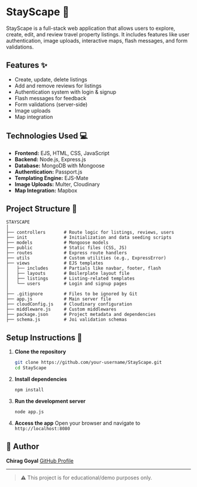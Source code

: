 # StayScape 🏡

StayScape is a full-stack web application that allows users to explore, create, edit, and review travel property listings. It includes features like user authentication, image uploads, interactive maps, flash messages, and form validations.

## Features ✨

* Create, update, delete listings
* Add and remove reviews for listings
* Authentication system with login & signup
* Flash messages for feedback
* Form validations (server-side)
* Image uploads
* Map integration

## Technologies Used 💻

* **Frontend:** EJS, HTML, CSS, JavaScript
* **Backend:** Node.js, Express.js
* **Database:** MongoDB with Mongoose
* **Authentication:** Passport.js
* **Templating Engine:** EJS-Mate
* **Image Uploads:** Multer, Cloudinary
* **Map Integration:** Mapbox

## Project Structure 📁

```
STAYSCAPE
│
├── controllers       # Route logic for listings, reviews, users
├── init              # Initialization and data seeding scripts
├── models            # Mongoose models
├── public            # Static files (CSS, JS)
├── routes            # Express route handlers
├── utils             # Custom utilities (e.g., ExpressError)
├── views             # EJS templates
│   ├── includes      # Partials like navbar, footer, flash
│   ├── layouts       # Boilerplate layout file
│   ├── listings      # Listing-related templates
│   └── users         # Login and signup pages
│
├── .gitignore        # Files to be ignored by Git
├── app.js            # Main server file
├── cloudConfig.js    # Cloudinary configuration
├── middleware.js     # Custom middlewares
├── package.json      # Project metadata and dependencies
├── schema.js         # Joi validation schemas
```

## Setup Instructions 🚀

1. **Clone the repository**

   ```bash
   git clone https://github.com/your-username/StayScape.git
   cd StayScape
   ```

2. **Install dependencies**

   ```bash
   npm install
   ```

3. **Run the development server**

   ```bash
   node app.js
   ```

4. **Access the app**
   Open your browser and navigate to `http://localhost:8080`

## 🙌 Author

**Chirag Goyal**
[GitHub Profile](https://github.com/chiraggoyal-12)

---

> ⚠️ This project is for educational/demo purposes only.
